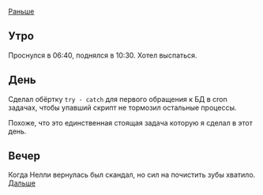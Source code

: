 [Раньше](2020.05.04.md)  
## Утро
Проснулся в 06:40, поднялся в 10:30. Хотел выспаться.
## День
Сделал обёртку `try - catch` для первого обращения к БД в cron задачах, чтобы упавший скрипт не тормозил остальные процессы.

Похоже, что это единственная стоящая задача которую я сделал в этот день.
## Вечер
Когда Нелли вернулась был скандал, но сил на почистить зубы хватило.  
[Дальше](2020.05.06.md)